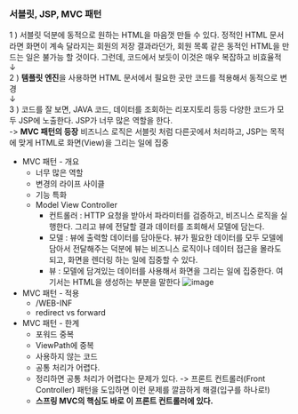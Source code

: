 ### 서블릿, JSP, MVC 패턴  
1 ) 서블릿 덕분에 동적으로 원하는 HTML을 마음껏 만들 수 있다. 정적인 HTML 문서라면 화면이 계속 달라지는 회원의 저장 결과라던가, 회원 목록 같은 동적인 HTML을 만드는 일은 불가능 할 것이다. 그런데, 코드에서 보듯이 이것은 매우 복잡하고 비효율적
↓  
2 ) **템플릿 엔진**을 사용하면 HTML 문서에서 필요한 곳만 코드를 적용해서 동적으로 변경  
↓  
3 ) 코드를 잘 보면, JAVA 코드, 데이터를 조회하는 리포지토리 등등 다양한 코드가 모두 JSP에 노출한다. JSP가 너무 많은 역할을 한다.  
-> **MVC 패턴의 등장** 비즈니스 로직은 서블릿 처럼 다른곳에서 처리하고, JSP는 목적에 맞게 HTML로 화면(View)을 그리는 일에 집중  
* MVC 패턴 - 개요
  * 너무 많은 역할
  * 변경의 라이프 사이클
  * 기능 특화
  * Model View Controller
    * 컨트롤러 : HTTP 요청을 받아서 파라미터를 검증하고, 비즈니스 로직을 실행한다. 그리고 뷰에 전달할 결과 데이터를 조회해서 모델에 담는다.
    * 모델 : 뷰에 출력할 데이터를 담아둔다. 뷰가 필요한 데이터를 모두 모델에 담아서 전달해주는 덕분에 뷰는 비즈니스 로직이나 데이터 접근을 몰라도 되고, 화면을 렌더링 하는 일에 집중할 수 있다.
    * 뷰 : 모델에 담겨있는 데이터를 사용해서 화면을 그리는 일에 집중한다. 여기서는 HTML을 생성하는 부분을
말한다 
![image](https://github.com/yeRim650/TIL-2023/assets/102463200/68a4277d-9a72-43ee-93b1-7f75008dbc2b)
* MVC 패턴 - 적용
  * /WEB-INF
  * redirect vs forward
* MVC 패턴 - 한계
  * 포워드 중복
  * ViewPath에 중복
  * 사용하지 않는 코드
  * 공통 처리가 어렵다.
  * 정리하면 공통 처리가 어렵다는 문제가 있다. -> 프론트 컨트롤러(Front Controller) 패턴을 도입하면 이런 문제를 깔끔하게 해결(입구를 하나로!)
  * **스프링 MVC의 핵심도 바로 이 프론트 컨트롤러에 있다.**
